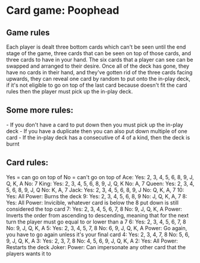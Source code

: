 <h1>Card game: Poophead</h1>

<h2>Game rules</h2>
<p>Each player is dealt three bottom cards which can't be seen until the end stage of the game, three cards that can be seen on top of those cards, and three cards to have in your hand. The six cards that a player can see can be swapped and arranged to their desire. Once all of the deck has gone, they have no cards in their hand, and they've gotten rid of the three cards facing upwards, they can reveal one card by random to put onto the in-play deck, if it's not eligible to go on top of the last card because doesn't fit the card rules then the player must pick up the in-play deck.</p>
<h2>Some more rules:</h2>
- If you don't have a card to put down then you must pick up the in-play deck
- If you have a duplicate then you can also put down multiple of one card
- If the in-play deck has a consecutive of 4 of a kind, then the deck is burnt

<h2>Card rules:</h2>
<p>Yes = can go on top of
No = can't go on top of
Ace:
  Yes: 2, 3, 4, 5, 6, 8, 9, J, Q, K, A
  No: 7
King:
  Yes: 2, 3, 4, 5, 6, 8, 9, J, Q, K
  No: A, 7
Queen:
  Yes: 2, 3, 4, 5, 6, 8, 9, J, Q
  No: K, A, 7
Jack:
  Yes: 2, 3, 4, 5, 6, 8, 9, J
  No: Q, K, A, 7
10:
  Yes: All
  Power: Burns the deck
9:
  Yes: 2, 3, 4, 5, 6, 8, 9
  No: J, Q, K, A, 7
8:
  Yes: All
  Power: Invicible, whatever card is below the 8 put down is still considered the top card
7:
  Yes: 2, 3, 4, 5, 6, 7, 8
  No: 9, J, Q, K, A
  Power: Inverts the order from ascending to descending, meaning that for the next turn the player must go equal to or lower than a 7
6:
  Yes: 2, 3, 4, 5, 6, 7, 8
  No: 9, J, Q, K, A
5:
  Yes: 2, 3, 4, 5, 7, 8
  No: 6, 9, J, Q, K, A
  Power: Go again, you have to go again unless it's your final card
4:
  Yes: 2, 3, 4, 7, 8
  No: 5, 6, 9, J, Q, K, A
3:
  Yes: 2, 3, 7, 8
  No: 4, 5, 6, 9, J, Q, K, A
2:
  Yes: All
  Power: Restarts the deck
Joker:
  Power: Can impersonate any other card that the players wants it to</p>
